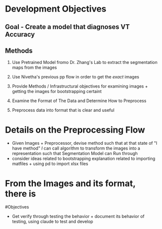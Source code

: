 # Development Objectives


## Goal - Create a model that diagnoses VT Accuracy


## Methods 
1. Use Pretrained Model fromo Dr. Zhang's Lab to extract the segmentation maps from the images
2. Use Nivetha's previous pp flow in order to get the *exact* images 
3. Provide Methods / Infrastructural objectives for examining images + getting the images for bootstrapping certaint


1. Examine the Format of The Data and Determine How to Preprocess
2. Preprocess data into format that is clear and useful



# Details on the Preprocessing Flow 
- Given Images + Preprocessor, devise method such that at that state of "I have method" *I*  can call algorithm to transform the images into a representation such that Segmentation Model can Run through
- consider ideas related to bootstrapping explanation related to importing matfiles + using pd to import xlsx files


# From the Images and its format, there is 


#Objectives
- Get verify through testing the behavior + document its behavior of testing, using claude to test and develop
